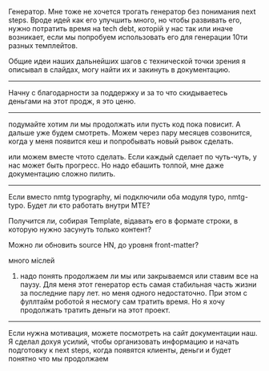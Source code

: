 Генератор. Мне тоже не хочется трогать генератор без понимания next steps.
Вроде идей как его улучшить много, но чтобы развивать его, нужно потратить время на tech debt, которій у нас так или иначе возникает, если мы попробуем использовать его для генерации 10ти разных темплейтов.

Общие идеи наших дальнейших шагов с технической точки зрения я описывал в слайдах, могу найти их и закинуть в документацию.


---

Начну с благодарности за поддержку и за то что скидываетесь деньгами на этот продж, я это ценю.

---

подумайте хотим ли мы продолжать или пусть код пока повисит. А дальше уже будем смотреть. Можем через пару месяцев созвонится, когда у меня появится кеш и попробывать новый рывок сделать.

или можем вместе чтото сделать. Если каждый сделает по чуть-чуть, у нас может быть прогресс.
Но надо ебашить толпой, мне даже документацию сложно пилить.


---

Если вместо nmtg typography, мі подключили оба модуля typo, nmtg-typo. Будет ли єто работать внутри MTE?

Получится ли, собирая Template, відавать его в формате строки, в которую нужно засунуть только контент?

Можно ли обновить source HN, до уровня front-matter? 

много міслей


1) надо понять продолжаем ли мы или закрываемся или ставим все на паузу. 
Для меня этот генератор есть самая стабильная часть жизни за последние пару лет.
но меня одного недостаточно. При этом с фуллтайм роботой я несмогу сам тратить время. Но я хочу продолжать тратить деньги на этот проект.


---

Если нужна мотивация, можете посмотреть на сайт документации наш. Я сделал дохуя усилий, чтобы организовать информацию и начать подготовку к next steps, когда появятся клиенты, деньги и будет понятно что мы продолжаем
